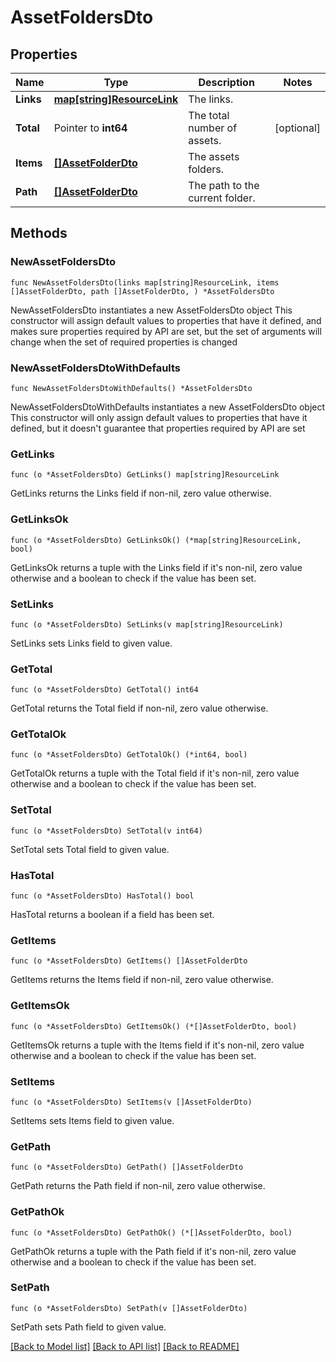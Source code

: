 # AssetFoldersDto

## Properties

Name | Type | Description | Notes
------------ | ------------- | ------------- | -------------
**Links** | [**map[string]ResourceLink**](ResourceLink.md) | The links. | 
**Total** | Pointer to **int64** | The total number of assets. | [optional] 
**Items** | [**[]AssetFolderDto**](AssetFolderDto.md) | The assets folders. | 
**Path** | [**[]AssetFolderDto**](AssetFolderDto.md) | The path to the current folder. | 

## Methods

### NewAssetFoldersDto

`func NewAssetFoldersDto(links map[string]ResourceLink, items []AssetFolderDto, path []AssetFolderDto, ) *AssetFoldersDto`

NewAssetFoldersDto instantiates a new AssetFoldersDto object
This constructor will assign default values to properties that have it defined,
and makes sure properties required by API are set, but the set of arguments
will change when the set of required properties is changed

### NewAssetFoldersDtoWithDefaults

`func NewAssetFoldersDtoWithDefaults() *AssetFoldersDto`

NewAssetFoldersDtoWithDefaults instantiates a new AssetFoldersDto object
This constructor will only assign default values to properties that have it defined,
but it doesn't guarantee that properties required by API are set

### GetLinks

`func (o *AssetFoldersDto) GetLinks() map[string]ResourceLink`

GetLinks returns the Links field if non-nil, zero value otherwise.

### GetLinksOk

`func (o *AssetFoldersDto) GetLinksOk() (*map[string]ResourceLink, bool)`

GetLinksOk returns a tuple with the Links field if it's non-nil, zero value otherwise
and a boolean to check if the value has been set.

### SetLinks

`func (o *AssetFoldersDto) SetLinks(v map[string]ResourceLink)`

SetLinks sets Links field to given value.


### GetTotal

`func (o *AssetFoldersDto) GetTotal() int64`

GetTotal returns the Total field if non-nil, zero value otherwise.

### GetTotalOk

`func (o *AssetFoldersDto) GetTotalOk() (*int64, bool)`

GetTotalOk returns a tuple with the Total field if it's non-nil, zero value otherwise
and a boolean to check if the value has been set.

### SetTotal

`func (o *AssetFoldersDto) SetTotal(v int64)`

SetTotal sets Total field to given value.

### HasTotal

`func (o *AssetFoldersDto) HasTotal() bool`

HasTotal returns a boolean if a field has been set.

### GetItems

`func (o *AssetFoldersDto) GetItems() []AssetFolderDto`

GetItems returns the Items field if non-nil, zero value otherwise.

### GetItemsOk

`func (o *AssetFoldersDto) GetItemsOk() (*[]AssetFolderDto, bool)`

GetItemsOk returns a tuple with the Items field if it's non-nil, zero value otherwise
and a boolean to check if the value has been set.

### SetItems

`func (o *AssetFoldersDto) SetItems(v []AssetFolderDto)`

SetItems sets Items field to given value.


### GetPath

`func (o *AssetFoldersDto) GetPath() []AssetFolderDto`

GetPath returns the Path field if non-nil, zero value otherwise.

### GetPathOk

`func (o *AssetFoldersDto) GetPathOk() (*[]AssetFolderDto, bool)`

GetPathOk returns a tuple with the Path field if it's non-nil, zero value otherwise
and a boolean to check if the value has been set.

### SetPath

`func (o *AssetFoldersDto) SetPath(v []AssetFolderDto)`

SetPath sets Path field to given value.



[[Back to Model list]](../README.md#documentation-for-models) [[Back to API list]](../README.md#documentation-for-api-endpoints) [[Back to README]](../README.md)


